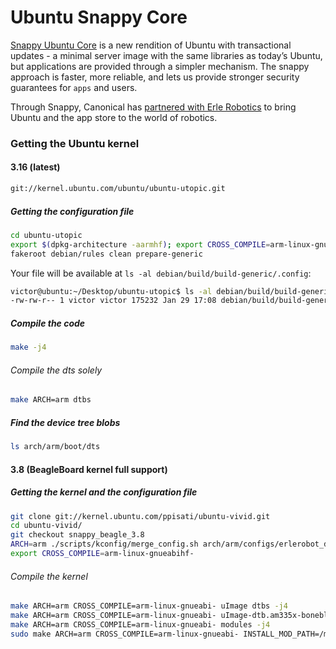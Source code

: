# Ubuntu Snappy Core

[Snappy Ubuntu Core](https://developer.ubuntu.com/en/snappy/)  is a new rendition of Ubuntu with transactional updates - a minimal server image with the same libraries as today’s Ubuntu, but applications are provided through a simpler mechanism. The snappy approach is faster, more reliable, and lets us provide stronger security guarantees for `apps` and users.

Through Snappy, Canonical has [partnered with Erle Robotics](http://www.ubuntu.com/things) to bring Ubuntu and the app store to the world of robotics.

### Getting the Ubuntu kernel
#### 3.16 (latest)
```bash
git://kernel.ubuntu.com/ubuntu/ubuntu-utopic.git
```

##### Getting the configuration file
```bash
cd ubuntu-utopic
export $(dpkg-architecture -aarmhf); export CROSS_COMPILE=arm-linux-gnueabihf-
fakeroot debian/rules clean prepare-generic
```

Your file will be available at `ls -al debian/build/build-generic/.config`:
```bash
victor@ubuntu:~/Desktop/ubuntu-utopic$ ls -al debian/build/build-generic/.config
-rw-rw-r-- 1 victor victor 175232 Jan 29 17:08 debian/build/build-generic/.config

```

##### Compile the code
```bash
make -j4
```

###### Compile the dts solely
```bash
make ARCH=arm dtbs
```

##### Find the device tree blobs
```bash
ls arch/arm/boot/dts
```

#### 3.8 (BeagleBoard kernel full support)
##### Getting the kernel and the configuration file
```bash
git clone git://kernel.ubuntu.com/ppisati/ubuntu-vivid.git
cd ubuntu-vivid/
git checkout snappy_beagle_3.8
ARCH=arm ./scripts/kconfig/merge_config.sh arch/arm/configs/erlerobot_defconfig arch/arm/configs/snappy/*.config
export CROSS_COMPILE=arm-linux-gnueabihf-
```

###### Compile the kernel
```bash
make ARCH=arm CROSS_COMPILE=arm-linux-gnueabi- uImage dtbs -j4
make ARCH=arm CROSS_COMPILE=arm-linux-gnueabi- uImage-dtb.am335x-boneblack -j4
make ARCH=arm CROSS_COMPILE=arm-linux-gnueabi- modules -j4
sudo make ARCH=arm CROSS_COMPILE=arm-linux-gnueabi- INSTALL_MOD_PATH=/media/victor/system-a modules_install
```

